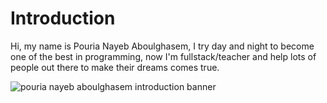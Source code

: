 # Introduction

Hi, my name is Pouria Nayeb Aboulghasem, I try day and night to become one of the best in programming, now I'm fullstack/teacher and help lots of people out there to make their dreams comes true.

![pouria nayeb aboulghasem introduction banner](https://github.com/pouria-nayeb-aboulghasem/pouria-nayeb-aboulghasem/edit/main/github-banner.png)
